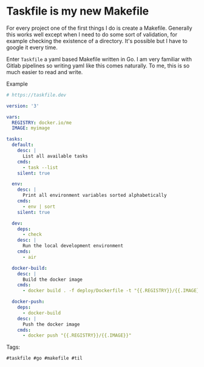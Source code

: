 # Taskfile is my new Makefile

For every project one of the first things I do is create a Makefile.
Generally this works well except when I need to do some sort of validation, for 
example checking the existence of a directory. It's possible but I have to
google it every time.

Enter `Taskfile` a yaml based Makefile written in Go. I am very familiar 
with Gitlab pipelines so writing yaml like this comes naturally. To me,
this is so much easier to read and write. 

Example

```yaml
# https://taskfile.dev

version: '3'

vars:
  REGISTRY: docker.io/me
  IMAGE: myimage

tasks:
  default:
    desc: |
      List all available tasks
    cmds:
      - task --list
    silent: true

  env:
    desc: |
      Print all environment variables sorted alphabetically
    cmds:
      - env | sort
    silent: true

  dev:
    deps:
      - check
    desc: |
      Run the local development environment
    cmds:
      - air

  docker-build:
    desc: |
      Build the docker image
    cmds:
      - docker build . -f deploy/Dockerfile -t "{{.REGISTRY}}/{{.IMAGE}}"

  docker-push:
    deps:
      - docker-build
    desc: |
      Push the docker image
    cmds:
      - docker push "{{.REGISTRY}}/{{.IMAGE}}"

```

Tags:

    #taskfile #go #makefile #til
